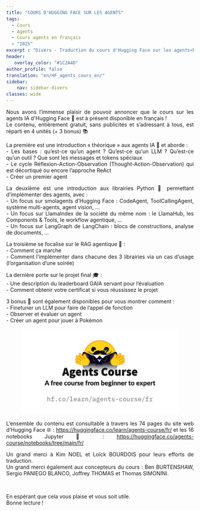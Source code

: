 ```yaml
---
title: "COURS D'HUGGING FACE SUR LES AGENTS"
tags:
  - Cours
  - Agents
  - Cours agents en français
  - "2025"
excerpt : "Divers - Traduction du cours d'Hugging Face sur les agents<br> - Difficulté : débutant"
header:
   overlay_color: "#1C2A4D"
author_profile: false
translation: "en/HF_agents_cours_en/"
sidebar:
    nav: sidebar-divers
classes: wide
---
```


<p style="text-align:justify;">
Nous avons l’immense plaisir de pouvoir annoncer que le cours sur les agents IA d'Hugging Face 🤗 est à présent disponible en français !<br>
Le contenu, entièrement gratuit, sans publicités et s’adressant à tous, est réparti en 4 unités (+ 3 bonus) 📚<br>
</p>

<p style="text-align:justify;">
La première est une introduction « théorique » aux agents IA 🤵 et aborde :<br>
- Les bases : qu’est-ce qu’un agent ? Qu’est-ce qu’un LLM ? Qu’est-ce qu’un outil ? Que sont les messages et tokens spéciaux<br>
- Le cycle Réflexion-Action-Observation (Thought-Action-Observation) qui est décortiqué ou encore l’approche ReAct<br>
- Créer un premier agent<br>
</p>

<p style="text-align:justify;">
La deuxième est une introduction aux librairies Python 🐍 permettant d’implémenter des agents, avec :<br>
- Un focus sur smolagents d’Hugging Face : CodeAgent, ToolCallingAgent, système multi-agents, agent vision, …<br>
- Un focus sur LlamaIndex de la société du même nom : le LlamaHub, les Components & Tools, le workflow agentique, …<br>
- Un focus sur LangGraph de LangChain : blocs de constructions, analyse de documents, …<br>
</p>

<p style="text-align:justify;">
La troisième se focalise sur le RAG agentique 🐶 :<br>
- Comment ça marche<br>
- Comment l’implémenter dans chacune des 3 librairies via un cas d’usage (l’organisation d’une soirée)<br>
</p>

<p style="text-align:justify;">
La dernière porte sur le projet final 🎓 :<br>
- Une description du leaderboard GAIA servant pour l’évaluation<br>
- Comment obtenir votre certificat si vous réussissez le projet<br>
</p>

<p style="text-align:justify;">
3 bonus 🎁 sont également disponibles pour vous montrer comment :<br>
- Finetuner un LLM pour faire de l’appel de fonction<br>
- Observer et évaluer un agent<br>
- Créer un agent pour jouer à Pokémon<br>
</p>

<center>
<figure class="image">
  <img src="https://raw.githubusercontent.com/catie-aq/blog-vaniila/refs/heads/main/assets/images/Cours_agents/Cours_agents.png">
</figure>
</center>

<p style="text-align:justify;">
L’ensemble du contenu est consultable à travers les 74 pages du site web d’Hugging Face 🌐 : <a href="https://huggingface.co/learn/agents-course/fr/">https://huggingface.co/learn/agents-course/fr/</a> et les 16 notebooks Jupyter 📓 : <a href="https://huggingface.co/agents-course/notebooks/tree/main/fr/">https://huggingface.co/agents-course/notebooks/tree/main/fr/</a><br>
</p>

<p style="text-align:justify;">
Un grand merci à Kim NOEL et Loïck BOURDOIS pour leurs efforts de traduction.<br>
Un grand merci également aux concepteurs du cours : Ben BURTENSHAW, Sergio PANIEGO BLANCO, Joffrey THOMAS et Thomas SIMONINI.
</p>

<br>

<p style="text-align:justify;">En espérant que cela vous plaise et vous soit utile.<br>
Bonne lecture !</p>
